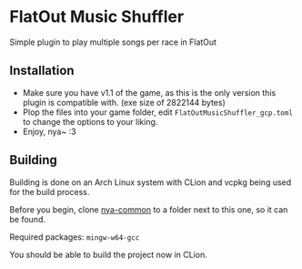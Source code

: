 # FlatOut Music Shuffler

Simple plugin to play multiple songs per race in FlatOut

## Installation

- Make sure you have v1.1 of the game, as this is the only version this plugin is compatible with. (exe size of 2822144 bytes)
- Plop the files into your game folder, edit `FlatOutMusicShuffler_gcp.toml` to change the options to your liking.
- Enjoy, nya~ :3

## Building

Building is done on an Arch Linux system with CLion and vcpkg being used for the build process. 

Before you begin, clone [nya-common](https://github.com/gaycoderprincess/nya-common) to a folder next to this one, so it can be found.

Required packages: `mingw-w64-gcc`

You should be able to build the project now in CLion.
